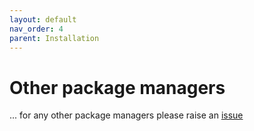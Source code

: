 ```yaml
---
layout: default
nav_order: 4
parent: Installation
---
```


# Other package managers

... for any other package managers please raise an [issue](https://github.com/a1ecbr0wn/bcd/issues)
